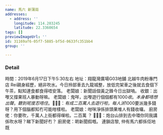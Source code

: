 ```yaml
---
name: 馬六 新蒲崗
addresses:
  - address: ''
    longitude: 114.203245
    latitude: 22.3360654
tags: []
previewImageUrl: ''
id: 31169af6-05f7-5885-bf5d-0633fc351bb4
group: ''

---
```

### Detail
時間：2019年6月17日下午5:30左右
地址：翔龍灣廣場G03地舖 北越牛肉粉專門店
Rei親身經歷，絕非吹水。今日拎部車去九龍城整，放低完架車之後就去食個下午茶，點知連食都食得唔安落。
老闆娘：新聞話個黃之鋒今日出獄喎。
收銀：出嚟又撐果班人暴動呀嘛。
老闆娘：鬼咩，出嚟遊行個個都有$1000收。
本身都唔想出聲，聽到呢度忍唔住。
🤷🏻‍♂️：有成二百萬人去遊行啦，每人派$1000要派幾多錢呀？用下個腦都知冇可能咁樣啦。
老闆娘：咁咪淨係排頭果堆人有錢收囉。
廚房佬：你要吹，千萬人上街都得㗎啦。二百萬 ？
🤷🏻‍♂️：炮台山排到去中環你同我講係吹水呀？睇下新聞好冇？
廚房佬：啲新聞假嘅。
連鎖店黎, 仲有馬六都係佢地既
